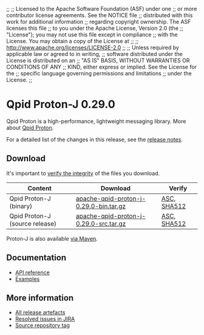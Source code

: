;;
;; Licensed to the Apache Software Foundation (ASF) under one
;; or more contributor license agreements.  See the NOTICE file
;; distributed with this work for additional information
;; regarding copyright ownership.  The ASF licenses this file
;; to you under the Apache License, Version 2.0 (the
;; "License"); you may not use this file except in compliance
;; with the License.  You may obtain a copy of the License at
;;
;;   http://www.apache.org/licenses/LICENSE-2.0
;;
;; Unless required by applicable law or agreed to in writing,
;; software distributed under the License is distributed on an
;; "AS IS" BASIS, WITHOUT WARRANTIES OR CONDITIONS OF ANY
;; KIND, either express or implied.  See the License for the
;; specific language governing permissions and limitations
;; under the License.
;;

# Qpid Proton-J 0.29.0

Qpid Proton is a high-performance, lightweight messaging library. More
about [Qpid Proton]({{site_url}}/proton/index.html).

For a detailed list of the changes in this release, see the [release
notes](release-notes.html).

## Download

It's important to [verify the
integrity]({{site_url}}/download.html#verify-what-you-download) of
the files you download.

| Content | Download | Verify |
|---------|----------|--------|
| Qpid Proton-J (binary) | [apache-qpid-proton-j-0.29.0-bin.tar.gz](http://archive.apache.org/dist/qpid/proton-j/0.29.0/apache-qpid-proton-j-0.29.0-bin.tar.gz) | [ASC](https://archive.apache.org/dist/qpid/proton-j/0.29.0/apache-qpid-proton-j-0.29.0-bin.tar.gz.asc), [SHA512](https://archive.apache.org/dist/qpid/proton-j/0.29.0/apache-qpid-proton-j-0.29.0-bin.tar.gz.sha512) |
| Qpid Proton-J (source release) | [apache-qpid-proton-j-0.29.0-src.tar.gz](http://archive.apache.org/dist/qpid/proton-j/0.29.0/apache-qpid-proton-j-0.29.0-src.tar.gz) | [ASC](https://archive.apache.org/dist/qpid/proton-j/0.29.0/apache-qpid-proton-j-0.29.0-src.tar.gz.asc), [SHA512](https://archive.apache.org/dist/qpid/proton-j/0.29.0/apache-qpid-proton-j-0.29.0-src.tar.gz.sha512) |

Proton-J is also available [via Maven]({{site_url}}/maven.html).

## Documentation


<div class="two-column" markdown="1">

 - [API reference](api/index.html)
 - [Examples](https://github.com/apache/qpid-proton-j/tree/0.29.0/examples)

</div>


## More information

 - [All release artefacts](http://archive.apache.org/dist/qpid/proton-j/0.29.0)
 - [Resolved issues in JIRA](https://issues.apache.org/jira/issues/?jql=project+%3D+PROTON+AND+fixVersion+%3D+%27proton-j-0.29.0%27+AND+resolution+%3D+%27fixed%27+ORDER+BY+priority+DESC)
 - [Source repository tag](https://git-wip-us.apache.org/repos/asf?p=qpid-proton-j.git;a=tag;h=0.29.0)

<script type="text/javascript">
  _deferredFunctions.push(function() {
      if ("0.29.0" === "{{current_proton_j_release}}") {
          _modifyCurrentReleaseLinks();
      }
  });
</script>